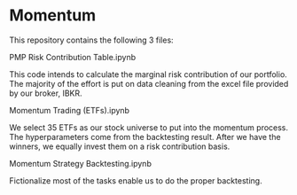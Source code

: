 # Momentum

This repository contains the following 3 files:

PMP Risk Contribution Table.ipynb

This code intends to calculate the marginal risk contribution of our portfolio. The majority of the effort is put on data cleaning from the excel file provided by our broker, IBKR. 


Momentum Trading (ETFs).ipynb

We select 35 ETFs as our stock universe to put into the momentum process. The hyperparameters come from the backtesting result. After we have the winners, we equally invest them on a risk contribution basis.

Momentum Strategy Backtesting.ipynb

Fictionalize most of the tasks enable us to do the proper backtesting.
